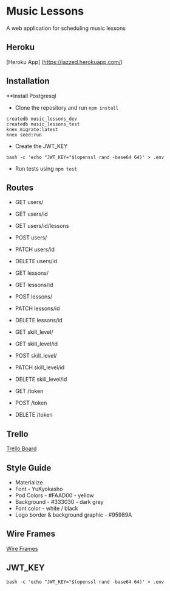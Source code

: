 # Music Lessons

A web application for scheduling music lessons

## Heroku

[Heroku App] (https://jazzed.herokuapp.com/)

## Installation

**Install Postgresql

- Clone the repository and run `npm install`
```shell
createdb music_lessons_dev
createdb music_lessons_test
knex migrate:latest
knex seed:run
```
- Create the JWT_KEY

```shell
bash -c 'echo "JWT_KEY="$(openssl rand -base64 64)' > .env
```
- Run tests using `npm test`


## Routes

- GET users/
- GET users/id
- GET users/id/lessons
- POST users/
- PATCH users/id
- DELETE users/id

- GET lessons/
- GET lessons/id
- POST lessons/
- PATCH lessons/id
- DELETE lessons/id

- GET skill_level/
- GET skill_level/id
- POST skill_level/
- PATCH skill_level/id
- DELETE skill_level/id

- GET /token
- POST /token
- DELETE /token

## Trello

[Trello Board](https://trello.com/b/qFSJYITo/music-lessons-portal)


## Style Guide

- Materialize
- Font - YuKyokasho
- Pod Colors - #FAAD00 - yellow
- Background - #333030 - dark grey
- Font color - white / black
- Logo border & background graphic - #95989A

## Wire Frames

[Wire Frames](https://xd.adobe.com/view/53e24b1a-cddb-4d2e-8578-5ea2c928b772/)

## JWT_KEY
```shell
bash -c 'echo "JWT_KEY="$(openssl rand -base64 64)' > .env
```
